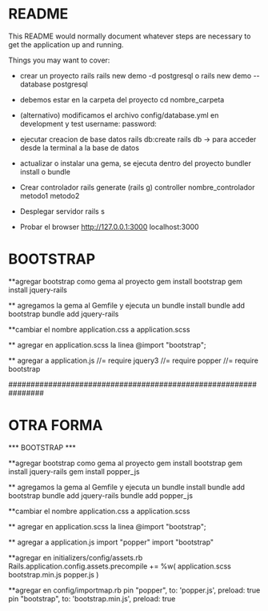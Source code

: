 # README

This README would normally document whatever steps are necessary to get the
application up and running.

Things you may want to cover:

* crear un proyecto rails
rails new demo -d postgresql 
o
rails new demo --database postgresql 

* debemos estar en la carpeta del proyecto 
cd nombre_carpeta

* (alternativo) modificamos el archivo config/database.yml en  development y test
  username: 
  password: 

* ejecutar creacion de base datos
rails db:create
rails db -> para acceder desde la terminal a la base de datos

* actualizar o instalar una gema, se ejecuta dentro del proyecto 
bundler install o bundle

* Crear controlador
rails generate (rails g) controller nombre_controlador metodo1 metodo2

* Desplegar servidor
rails s

* Probar el browser
http://127.0.0.1:3000
localhost:3000

# BOOTSTRAP
**agregar bootstrap como gema al proyecto
gem install bootstrap
gem install jquery-rails

** agregamos la gema al Gemfile y ejecuta un bundle install
bundle add bootstrap
bundle add jquery-rails

**cambiar el nombre application.css a application.scss

** agregar en application.scss la linea
@import "bootstrap";

** agregar a application.js 
//= require jquery3
//= require popper
//= require bootstrap

################################################################
# OTRA FORMA

*** BOOTSTRAP ***

**agregar bootstrap como gema al proyecto
gem install bootstrap
gem install jquery-rails
gem install popper_js

** agregamos la gema al Gemfile y ejecuta un bundle install
bundle add bootstrap
bundle add jquery-rails
bundle add popper_js

**cambiar el nombre 
application.css a application.scss

** agregar en application.scss la linea
@import "bootstrap";

** agregar a application.js 
import "popper"
import "bootstrap"

**agregar en initializers/config/assets.rb
Rails.application.config.assets.precompile += %w( application.scss bootstrap.min.js popper.js )

**agregar en config/importmap.rb
pin "popper", to: 'popper.js', preload: true
pin "bootstrap", to: 'bootstrap.min.js', preload: true